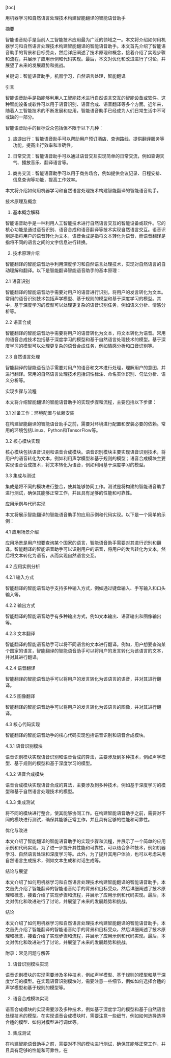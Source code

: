 
[toc]                    
                
                
用机器学习和自然语言处理技术构建智能翻译的智能语音助手

摘要

智能语音助手是当前人工智能技术应用最为广泛的领域之一。本文将介绍如何用机器学习和自然语言处理技术构建智能翻译的智能语音助手。本文首先介绍了智能语音助手的背景和目标受众，然后详细阐述了技术原理和概念，接着介绍了实现步骤和流程，并展示了应用示例和代码实现。最后，本文对优化和改进进行了讨论，并展望了未来的发展趋势和挑战。

关键词：智能语音助手，机器学习，自然语言处理，智能翻译

引言

智能语音助手是指能够利用人工智能技术进行自然语言交互的智能设备或软件。这种智能设备或软件可以用于语音识别、语音合成、语音翻译等多个方面。近年来，随着人工智能技术的不断发展和应用，智能语音助手已经成为人们日常生活中不可或缺的一部分。

智能语音助手的目标受众包括但不限于以下几种：

1. 旅游出行：智能语音助手可以帮助用户预订酒店、查询路线、提供翻译服务等功能，提高出行效率和准确性。

2. 日常交流：智能语音助手可以通过语音交互实现简单的日常交流，例如查询天气、播放音乐、翻译语言等。

3. 商务交流：智能语音助手可以用于商务场合，例如提供会议记录、日程安排、信息查询等功能，提高工作效率。

本文将介绍如何用机器学习和自然语言处理技术构建智能翻译的智能语音助手。

技术原理及概念

1. 基本概念解释

智能语音助手是一种利用人工智能技术进行自然语言交互的智能设备或软件。它的核心功能是通过语音识别、语音合成和语音翻译等技术实现自然语言交互。语音识别是指将用户的语音转化为文本，语音合成是指将文本转化为语音，而语音翻译是指将不同的语言之间的文字信息进行转换。

2. 技术原理介绍

智能翻译的智能语音助手利用深度学习和自然语言处理技术，实现对自然语言的自动理解和翻译。以下是智能翻译智能语音助手的基本原理：

2.1 语音识别

智能翻译的智能语音助手需要对用户的语音进行识别，将用户的发言转化为文本。常用的语音识别技术包括声学模型、基于规则的模型和基于深度学习的模型。其中，基于深度学习的模型可以处理更复杂的语音识别任务，例如语义分析、情感分析等。

2.2 语音合成

智能翻译的智能语音助手需要将用户的语音转化为文本，将文本转化为语音。常用的语音合成技术包括基于深度学习的模型和基于自然语言处理技术的模型。基于深度学习的模型可以处理更复杂的语音合成任务，例如情感分析和口音识别等。

2.3 自然语言处理

智能翻译的智能语音助手需要对用户的语音和文本进行处理，理解用户的意图，并进行翻译。常用的自然语言处理技术包括词性标注、命名实体识别、句法分析、语义分析等。

实现步骤与流程

本文将介绍智能翻译的智能语音助手的实现步骤和流程，主要包括以下步骤：

3.1 准备工作：环境配置与依赖安装

在构建智能翻译的智能语音助手之前，需要对环境进行配置和安装必要的依赖。常用的环境包括Linux、Python和TensorFlow等。

3.2 核心模块实现

核心模块包括语音识别和语音合成模块。语音识别模块主要实现语音识别技术，将用户的语音转化为文本，例如利用声学模型和基于规则的模型；语音合成模块主要实现语音合成技术，将文本转化为语音，例如利用基于深度学习的模型。

3.3 集成与测试

集成是将不同的模块进行整合，使其能够协同工作。测试是将构建的智能语音助手进行测试，确保其能够正常工作，并且具有足够的性能和可靠性。

应用示例与代码实现

本文将展示智能翻译的智能语音助手的应用示例和代码实现。以下是一个简单的示例：

4.1 应用场景介绍

应用场景是用户想要查询某个国家的语言，智能语音助手需要对其进行识别和翻译。智能翻译的智能语音助手可以识别用户的语音，将用户的发言转化为文本，然后将文本转化为语音，从而实现自然语言交互。

4.2 应用实例分析

4.2.1 输入方式

智能翻译的智能语音助手支持多种输入方式，例如通过键盘输入、手写输入和口头输入等。

4.2.2 输出方式

智能翻译的智能语音助手有多种输出方式，例如文本输出、语音输出和图像输出等。

4.2.3 文本翻译

智能翻译的智能语音助手可以将不同语言的文本进行翻译。例如，用户想要查询某个国家的语言，智能翻译的智能语音助手可以将用户的发言转化为该语言的文本，并对其进行翻译。

4.2.4 语音翻译

智能翻译的智能语音助手可以将用户的发言转化为该语言的语音，并对其进行翻译。

4.2.5 图像翻译

智能翻译的智能语音助手可以将用户的发言转化为该语言的图像，并对其进行翻译。

4.3 核心代码实现

智能翻译的智能语音助手的核心代码实现包括语音识别和语音合成模块。

4.3.1 语音识别模块

语音识别模块实现语音识别和语音合成的算法，主要涉及到多种技术，例如声学模型、基于规则的模型和基于深度学习的模型。

4.3.2 语音合成模块

语音合成模块实现语音合成的算法，主要涉及到多种技术，例如基于深度学习的模型和基于自然语言处理技术的模型。

4.3.3 集成测试

将不同的模块进行整合，使其能够协同工作。在构建智能语音助手之前，需要对不同的模块进行测试，确保其能够正常工作，并且具有足够的性能和可靠性。

优化与改进

本文介绍了智能翻译的智能语音助手的实现步骤和流程，并展示了一个简单的应用示例和代码实现。为了进一步提升其性能和可靠性，可以结合多种技术，例如机器学习、自然语言处理和深度学习等。此外，为了提升其用户体验，也可以考虑采用自然语言生成技术，例如文本生成和对话生成等。

结论与展望

本文介绍了如何用机器学习和自然语言处理技术构建智能翻译的智能语音助手。本文首先介绍了智能翻译的智能语音助手的背景和目标受众，然后详细阐述了技术原理和概念，接着介绍了实现步骤和流程，并展示了应用示例和代码实现。最后，本文对优化和改进进行了讨论，并展望了未来的发展趋势和挑战。

结论

本文介绍了如何用机器学习和自然语言处理技术构建智能翻译的智能语音助手。本文首先介绍了智能翻译的智能语音助手的背景和目标受众，然后详细阐述了技术原理和概念，接着介绍了实现步骤和流程，并展示了应用示例和代码实现。最后，本文对优化和改进进行了讨论，并展望了未来的发展趋势和挑战。

附录：常见问题与解答

1. 语音识别模块实现

语音识别模块的实现需要涉及多种技术，例如声学模型、基于规则的模型和基于深度学习的模型。在实现语音识别模块时，需要注意一些细节，例如如何选择合适的声学模型和基于规则的模型等。

2. 语音合成模块实现

语音合成模块的实现需要涉及多种技术，例如基于深度学习的模型和基于自然语言处理技术的模型。在实现语音合成模块时，需要注意一些细节，例如如何选择选择合适的模型、如何对模型进行调优等。

3. 集成测试

在构建智能语音助手之前，需要对不同的模块进行测试，确保其能够正常工作，并且具有足够的性能和可靠性。在

